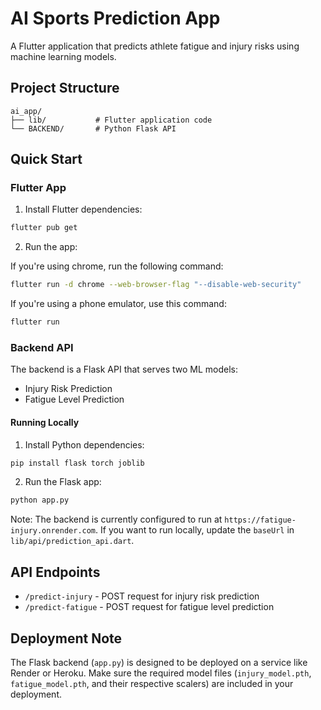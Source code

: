 # AI Sports Prediction App

A Flutter application that predicts athlete fatigue and injury risks using machine learning models.

## Project Structure

```
ai_app/
├── lib/           # Flutter application code
└── BACKEND/       # Python Flask API
```

## Quick Start

### Flutter App

1. Install Flutter dependencies:
```bash
flutter pub get
```

2. Run the app:

If you're using chrome, run the following command:
```bash
flutter run -d chrome --web-browser-flag "--disable-web-security"
```

If you're using a phone emulator, use this command:
```bash
flutter run
```

### Backend API

The backend is a Flask API that serves two ML models:
- Injury Risk Prediction
- Fatigue Level Prediction

#### Running Locally

1. Install Python dependencies:
```bash
pip install flask torch joblib
```

2. Run the Flask app:
```bash
python app.py
```

Note: The backend is currently configured to run at `https://fatigue-injury.onrender.com`. If you want to run locally, update the `baseUrl` in `lib/api/prediction_api.dart`.



## API Endpoints

- `/predict-injury` - POST request for injury risk prediction
- `/predict-fatigue` - POST request for fatigue level prediction

## Deployment Note

The Flask backend (`app.py`) is designed to be deployed on a service like Render or Heroku. Make sure the required model files (`injury_model.pth`, `fatigue_model.pth`, and their respective scalers) are included in your deployment.